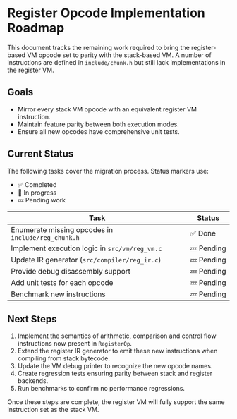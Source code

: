 # Register Opcode Implementation Roadmap

This document tracks the remaining work required to bring the register-based VM opcode set to parity with the stack-based VM. A number of instructions are defined in `include/chunk.h` but still lack implementations in the register VM.

## Goals

- Mirror every stack VM opcode with an equivalent register VM instruction.
- Maintain feature parity between both execution modes.
- Ensure all new opcodes have comprehensive unit tests.

## Current Status

The following tasks cover the migration process. Status markers use:

- ✅ Completed
- 🔄 In progress
- 💤 Pending work

| Task | Status |
| ---- | ------ |
| Enumerate missing opcodes in `include/reg_chunk.h` | ✅ Done |
| Implement execution logic in `src/vm/reg_vm.c` | 💤 Pending |
| Update IR generator (`src/compiler/reg_ir.c`) | 💤 Pending |
| Provide debug disassembly support | 💤 Pending |
| Add unit tests for each opcode | 💤 Pending |
| Benchmark new instructions | 💤 Pending |

## Next Steps

1. Implement the semantics of arithmetic, comparison and control flow instructions now present in `RegisterOp`.
2. Extend the register IR generator to emit these new instructions when compiling from stack bytecode.
3. Update the VM debug printer to recognize the new opcode names.
4. Create regression tests ensuring parity between stack and register backends.
5. Run benchmarks to confirm no performance regressions.

Once these steps are complete, the register VM will fully support the same instruction set as the stack VM.
